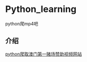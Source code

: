 # Python_learning
python爬mp4吧

## 介绍

[python爬取澳门第一赌场赞助视频网站](https://nobige.cn/post/20190718-pythonpaquaomendiyiduchangzanzhushipinwangzhan/)

